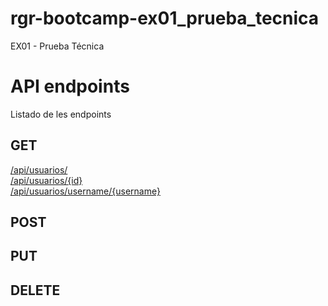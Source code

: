 # rgr-bootcamp-ex01_prueba_tecnica
EX01 - Prueba Técnica

# API endpoints

Listado de les endpoints

## GET
[/api/usuarios/](#get-apiusuarios) <br/>
[/api/usuarios/{id}](#get-apiusuarios) <br/>
[/api/usuarios/username/{username}](#get-apiusuarios-username) <br/>


## POST

## PUT

## DELETE
